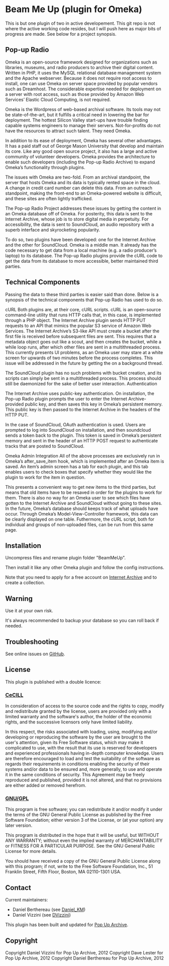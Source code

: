Beam Me Up (plugin for Omeka)
=============================


This is but one plugin of two in active developement. This git repo is not where the active working code resides, but I will push here as major bits of progress are made. See below for a project synopsis.


Pop-up Radio
------------

Omeka is an open-source framework designed for organizations such as libraries, museums, and radio producers to archive their digital content. Written in PHP, it uses the MySQL relational database management system and the Apache webserver. Because it does not require root access to install, one can use Omeka on server space provided by popular vendors such as Dreamhost. The considerable expertise needed for deployment on a server with root access, such as those provided by Amazon Web Services’ Elastic Cloud Computing, is not required.

Omeka is the Wordpress of web-based archival software. Its tools may not be state-of-the-art, but it fulfills a critical need in lowering the bar for deployment. The hottest Silicon Valley start-ups have trouble finding capable systems engineers to manage their servers. Not-for-profits do not have the resources to attract such talent. They need Omeka.

In addition to its ease of deployment, Omeka has several other advantages. It has a paid staff out of George Mason University that develop and maintain its core. Like any good open source project, it also has a large and active community of volunteer developers. Omeka provides the architecture to enable such developers (including the Pop-up Radio Archive) to expand Omeka’s functionality through plugins.

The issues with Omeka are two-fold. From an archival standpoint, the server that hosts Omeka and its data is typically rented space in the cloud. A change in credit card number can delete this data. From an outreach standpoint, making the front-end to an Omeka-powered website is difficult, and these sites are often lightly trafficked.

The Pop-up Radio Project addresses these issues by getting the content in an Omeka database off of Omeka. For posterity, this data is sent to the Internet Archive, whose job is to store digital media in perpetuity. For accessibility, the data is sent to SoundCloud, an audio repository with a superb interface and skyrocketing popularity.

To do so, two plugins have been developed: one for the Internet Archive and the other for SoundCloud. Omeka is a middle man. It already has the code necessary to get data from a local machine (e.g. a radio producer’s laptop) to its database. The Pop-up Radio plugins provide the cURL code to get the data from its database to more accessible, better maintained third parties.


Technical Components
--------------------

Passing the data to these third parties is easier said than done. Below is a synopsis of the technical components that Pop-up Radio has used to do so.

cURL
Both plugins are, at their core, cURL scripts. cURL is an open-source command-line utility that runs HTTP calls that, in this case, is implemented through a PHP object. The Internet Archive plugin sends HTTP PUT requests to an API that mimics the popular S3 service of Amazon Web Services. The Internet Archive’s S3-like API must create a bucket after the first file is received before subsequent files are sent. This requires that a metadata object goes out like a scout, and then creates the bucket, while a while loop runs, after which other files are sent in a multithreaded process. This currently presents UI problems, as an Omeka user may stare at a white screen for upwards of two minutes before the process completes. This issue will be addressed in the future by getting the on a background thread.

The SoundCloud plugin has no such problems with bucket creation, and its scripts can simply be sent in a multithreaded process. This process should still be daemonized for the sake of better user interaction.
Authentication

The Internet Archive uses public-key authentication. On installation, the Pop-up Radio plugin prompts the user to enter the Internet Archive-provided public key, and then saves this key in Omeka’s persistent memory. This public key is then passed to the Internet Archive in the headers of the HTTP PUT.

In the case of SoundCloud, OAuth authentication is used. Users are prompted to log into SoundCloud on installation, and then soundcloud sends a token back to the plugin. This token is saved in Omeka’s persistent memory and sent in the header of an HTTP POST request to authenticate tracks that are posted to SoundCloud.

Omeka Admin Integration
All of the above processes are exclusively run in Omeka’s after_save_item hook, which is implemented after an Omeka item is saved. An item’s admin screen has a tab for each plugin, and this tab enables users to check boxes that specify whether they would like the plugin to work for the item in question.

This presents a convenient way to get new items to the third parties, but means that old items have to be resaved in order for the plugins to work for them. There is also no way for an Omeka user to see which files have gotten to the Internet Archive and SoundCloud without going to these sites. In the future, Omeka’s database should keeps track of what uploads have occur. Through Omeka’s Model-View-Controller framework, this data can be clearly displayed on one table. Futhermore, the cURL script, both for individual and groups of non-uploaded files, can be run from this same page.


Installation
------------

Uncompress files and rename plugin folder "BeamMeUp".

Then install it like any other Omeka plugin and follow the config instructions.

Note that you need to apply for a free account on [Internet Archive][2] and
to create a collection.


Warning
-------

Use it at your own risk.

It's always recommended to backup your database so you can roll back if needed.


Troubleshooting
---------------

See online issues on [GitHub][3].


License
-------

This plugin is published with a double licence:

### [CeCILL][4]

In consideration of access to the source code and the rights to copy,
modify and redistribute granted by the license, users are provided only
with a limited warranty and the software's author, the holder of the
economic rights, and the successive licensors only have limited liability.

In this respect, the risks associated with loading, using, modifying
and/or developing or reproducing the software by the user are brought to
the user's attention, given its Free Software status, which may make it
complicated to use, with the result that its use is reserved for
developers and experienced professionals having in-depth computer
knowledge. Users are therefore encouraged to load and test the
suitability of the software as regards their requirements in conditions
enabling the security of their systems and/or data to be ensured and,
more generally, to use and operate it in the same conditions of
security. This Agreement may be freely reproduced and published,
provided it is not altered, and that no provisions are either added or
removed herefrom.

### [GNU/GPL][5]

This program is free software; you can redistribute it and/or modify it under
the terms of the GNU General Public License as published by the Free Software
Foundation; either version 3 of the License, or (at your option) any later
version.

This program is distributed in the hope that it will be useful, but WITHOUT
ANY WARRANTY; without even the implied warranty of MERCHANTABILITY or FITNESS
FOR A PARTICULAR PURPOSE. See the GNU General Public License for more
details.

You should have received a copy of the GNU General Public License along with
this program; if not, write to the Free Software Foundation, Inc.,
51 Franklin Street, Fifth Floor, Boston, MA 02110-1301 USA.


Contact
-------

Current maintainers:

* Daniel Berthereau (see [Daniel_KM][6])
* Daniel Vizzini (see [DVizzini][7])

This plugin has been built and updated for [Pop Up Archive][8].


Copyright
---------

Copyright Daniel Vizzini for Pop Up Archive, 2012
Copyright Dave Lester for Pop Up Archive, 2012
Copyright Daniel Berthereau for Pop Up Archive, 2012


[1]: http://www.omeka.org "Omeka.org"
[2]: http://archive.org "Internet Archive"
[3]: https://github.com/dvizzini/BeamMeUp/Issues "GitHub BeamMeUp"
[4]: http://www.cecill.info/licences/Licence_CeCILL_V2-en.html "CeCILL"
[5]: https://www.gnu.org/licenses/gpl-3.0.html "GNU/GPL"
[6]: http://github.com/Daniel-KM "Daniel_KM"
[7]: http://github.com/dvizzini "Daniel Vizzini"
[8]: http://popuparchive.org/ "Pop Up Archive"

